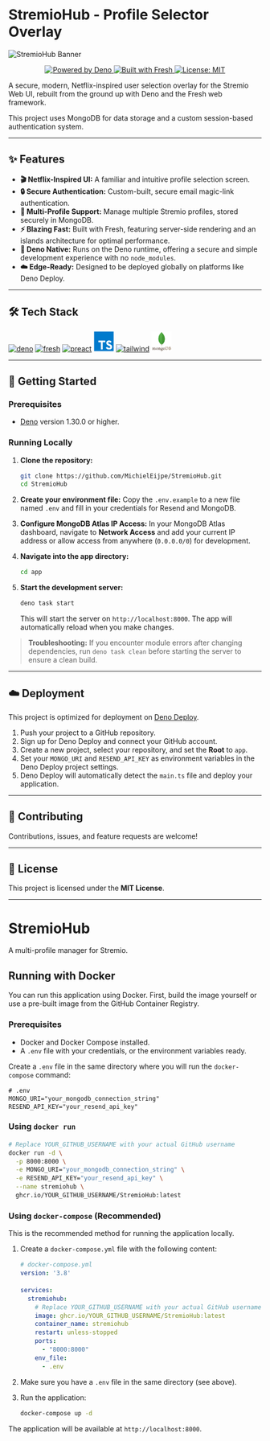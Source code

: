 # StremioHub - Profile Selector Overlay

![StremioHub Banner](https://placehold.co/1200x440/141414/00D4B8?text=StremioHub)

<p align="center">
  <a href="https://deno.land">
    <img src="https://img.shields.io/badge/powered%20by-Deno-black?style=for-the-badge&logo=deno" alt="Powered by Deno">
  </a>
   <a href="https://fresh.deno.dev">
    <img src="https://img.shields.io/badge/built%20with-Fresh-green?style=for-the-badge&logo=deno" alt="Built with Fresh">
  </a>
  <a href="https://opensource.org/licenses/MIT">
    <img src="https://img.shields.io/badge/License-MIT-blue.svg?style=for-the-badge" alt="License: MIT">
  </a>
</p>

A secure, modern, Netflix-inspired user selection overlay for the Stremio Web UI, rebuilt from the ground up with Deno and the Fresh web framework.

This project uses MongoDB for data storage and a custom session-based authentication system.

---

## ✨ Features

*   **🎬 Netflix-Inspired UI:** A familiar and intuitive profile selection screen.
*   **🔒 Secure Authentication:** Custom-built, secure email magic-link authentication.
*   **👤 Multi-Profile Support:** Manage multiple Stremio profiles, stored securely in MongoDB.
*   **⚡️ Blazing Fast:** Built with Fresh, featuring server-side rendering and an islands architecture for optimal performance.
*   **🦕 Deno Native:** Runs on the Deno runtime, offering a secure and simple development experience with no `node_modules`.
*   **☁️ Edge-Ready:** Designed to be deployed globally on platforms like Deno Deploy.

---

## 🛠️ Tech Stack

<p align="left">
  <a href="https://deno.land/" target="_blank" rel="noreferrer"><img src="https://raw.githubusercontent.com/devicons/devicon/master/icons/deno/deno-original-wordmark.svg" alt="deno" width="40" height="40"/></a>
  <a href="https://fresh.deno.dev/" target="_blank" rel="noreferrer"><img src="https://fresh.deno.dev/logo.svg" alt="fresh" width="40" height="40"/></a>
  <a href="https://preactjs.com/" target="_blank" rel="noreferrer"><img src="https://raw.githubusercontent.com/devicons/devicon/master/icons/preact/preact-original.svg" alt="preact" width="40" height="40"/></a>
  <a href="https://www.typescriptlang.org/" target="_blank" rel="noreferrer"><img src="https://raw.githubusercontent.com/devicons/devicon/master/icons/typescript/typescript-original.svg" alt="typescript" width="40" height="40"/></a>
  <a href="https://tailwindcss.com/" target="_blank" rel="noreferrer"><img src="https://www.vectorlogo.zone/logos/tailwindcss/tailwindcss-icon.svg" alt="tailwind" width="40" height="40"/></a>
  <a href="https://www.mongodb.com/" target="_blank" rel="noreferrer"><img src="https://raw.githubusercontent.com/devicons/devicon/master/icons/mongodb/mongodb-original-wordmark.svg" alt="mongodb" width="40" height="40"/></a>
</p>

---

## 🚀 Getting Started

### Prerequisites

*   [Deno](https://deno.land/manual/getting_started/installation) version 1.30.0 or higher.

### Running Locally

1.  **Clone the repository:**
    ```sh
    git clone https://github.com/MichielEijpe/StremioHub.git
    cd StremioHub
    ```

2.  **Create your environment file:**
    Copy the `.env.example` to a new file named `.env` and fill in your credentials for Resend and MongoDB.

3.  **Configure MongoDB Atlas IP Access:**
    In your MongoDB Atlas dashboard, navigate to **Network Access** and add your current IP address or allow access from anywhere (`0.0.0.0/0`) for development.

4.  **Navigate into the app directory:**
    ```sh
    cd app
    ```

5.  **Start the development server:**
    ```sh
    deno task start
    ```
    This will start the server on `http://localhost:8000`. The app will automatically reload when you make changes.

> **Troubleshooting:** If you encounter module errors after changing dependencies, run `deno task clean` before starting the server to ensure a clean build.

---

## ☁️ Deployment

This project is optimized for deployment on [Deno Deploy](https://deno.com/deploy).

1.  Push your project to a GitHub repository.
2.  Sign up for Deno Deploy and connect your GitHub account.
3.  Create a new project, select your repository, and set the **Root** to `app`.
4.  Set your `MONGO_URI` and `RESEND_API_KEY` as environment variables in the Deno Deploy project settings.
5.  Deno Deploy will automatically detect the `main.ts` file and deploy your application.

---

## 🤝 Contributing

Contributions, issues, and feature requests are welcome!

---

## 📜 License

This project is licensed under the **MIT License**.

---

# StremioHub

A multi-profile manager for Stremio.

## Running with Docker

You can run this application using Docker. First, build the image yourself or use a pre-built image from the GitHub Container Registry.

### Prerequisites

- Docker and Docker Compose installed.
- A `.env` file with your credentials, or the environment variables ready.

Create a `.env` file in the same directory where you will run the `docker-compose` command:

```env
# .env
MONGO_URI="your_mongodb_connection_string"
RESEND_API_KEY="your_resend_api_key"
```

### Using `docker run`

```sh
# Replace YOUR_GITHUB_USERNAME with your actual GitHub username
docker run -d \
  -p 8000:8000 \
  -e MONGO_URI="your_mongodb_connection_string" \
  -e RESEND_API_KEY="your_resend_api_key" \
  --name stremiohub \
  ghcr.io/YOUR_GITHUB_USERNAME/StremioHub:latest
```

### Using `docker-compose` (Recommended)

This is the recommended method for running the application locally.

1.  Create a `docker-compose.yml` file with the following content:

    ```yaml
    # docker-compose.yml
    version: '3.8'

    services:
      stremiohub:
        # Replace YOUR_GITHUB_USERNAME with your actual GitHub username
        image: ghcr.io/YOUR_GITHUB_USERNAME/StremioHub:latest
        container_name: stremiohub
        restart: unless-stopped
        ports:
          - "8000:8000"
        env_file:
          - .env
    ```

2.  Make sure you have a `.env` file in the same directory (see above).

3.  Run the application:
    ```sh
    docker-compose up -d
    ```

The application will be available at `http://localhost:8000`.
